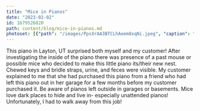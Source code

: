 ```yaml
---
title: "Mice in Pianos"
date: "2023-02-02"
id: 1679526820
path: content/blog/mice-in-pianos.md
photoset: [{"path": "/images/PpsXrAA3BTCLhAeem8xqNi.jpeg", "caption": "Chewed wooden keyframe and bridle straps-", "thumbnail": "True"}, {"path": "/images/dQmGz9uRLbHtdAYYuVcCDR.jpeg", "caption": "Urine stains and residue of past mouse infestation-"}, {"path": "/images/aBmVQDm6QSZGATt74c6exT.jpeg", "caption": "Mice- a pianos worst enemy!", "thumbnail": "False"}]
---
```

This piano in Layton, UT surprised both myself and my customer! After investigating the inside of the piano there was presence of a past mouse or possible mice who decided to make this little piano its/their new nest. Chewed keys and bridle straps, urine, and feces were visible. My customer explained to me that she had purchased this piano from a friend who had left this piano out in her garage for a few months before my customer purchased it. 
Be aware of pianos left outside in garages or basements. Mice love dark places to hide and live in- especially unattended pianos! Unfortunately, I had to walk away from this job!